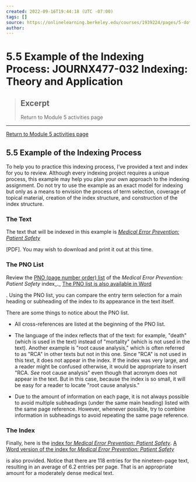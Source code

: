 ```yaml
---
created: 2022-09-16T19:44:18 (UTC -07:00)
tags: []
source: https://onlinelearning.berkeley.edu/courses/1939224/pages/5-dot-5-example-of-the-indexing-process?module_item_id=89811901
author: 
---
```


# 5.5 Example of the Indexing Process: JOURNX477-032 Indexing: Theory and Application

> ## Excerpt
> Return to Module 5 activities page

---
[Return to Module 5 activities page](https://onlinelearning.berkeley.edu/courses/1939224/pages/module-5 "Module 5")

## 5.5 Example of the Indexing Process

To help you to practice this indexing process, I’ve provided a text and index for you to review. Although every indexing project requires a unique process, this example may help you plan your own approach to the indexing assignment. Do not try to use the example as an exact model for indexing but only as a means to envision the process of term selection, coverage of topical material, creation of the index structure, and construction of the index structure.

### The Text

The text that will be indexed in this example is [_Medical Error Prevention: Patient Safety_](https://onlinelearning.berkeley.edu/courses/1939224/files/233565757/download?wrap=1 "medical error2.pdf")

\[PDF\]. You may wish to download and print it out at this time.

### The PNO List

Review the [PNO (page number order) list](https://onlinelearning.berkeley.edu/courses/1939224/pages/pno-of-medical-error-prevention-patient-safety-index "Pno Of Medical Error Prevention: Patient Safety Index") of the _Medical Error Prevention: Patient Safety_ index_._ [The PNO list is also available in Word](https://onlinelearning.berkeley.edu/courses/1939224/files/233565881/download?wrap=1 "unit05mep_pno.doc")

. Using the PNO list, you can compare the entry term selection for a main heading or subheading of the index to its appearance in the text itself.

There are some things to notice about the PNO list.

-   All cross-references are listed at the beginning of the PNO list.

-   The language of the index reflects that of the text: for example, "death" (which is used in the text) instead of "mortality" (which is not used in the text). Another example is "root cause analysis," which is often referred to as "RCA" in other texts but not in this one. Since "RCA" is not used in this text, it does not appear in the index. If the index was very large, and a reader might be confused otherwise, it would be appropriate to insert "RCA. _See_ root cause analysis" even though that acronym does not appear in the text. But in this case, because the index is so small, it will be easy for a reader to locate "root cause analysis."
-   Due to the amount of information on each page, it is not always possible to avoid multiple subheadings (under the same main heading) listed with the same page reference. However, whenever possible, try to combine information in subheadings to avoid repeating the same page reference.

### The Index

Finally, here is the [index for _Medical Error Prevention: Patient Safety_](https://onlinelearning.berkeley.edu/courses/1939224/pages/index-for-medical-error-prevention-patient-safety "Index For Medical Error Prevention: Patient Safety"). [A Word version of the index for _Medical Error Prevention: Patient Safety_](https://onlinelearning.berkeley.edu/courses/1939224/files/233565943/download?wrap=1 "unit05mep_index.doc")

is also provided. Notice that there are 118 entries for the nineteen-page text, resulting in an average of 6.2 entries per page. That is an appropriate amount for a moderately dense medical text.
